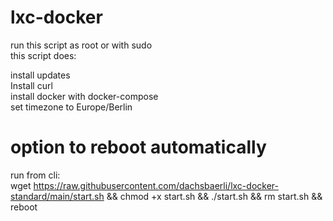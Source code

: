 # lxc-docker

run this script as root or with sudo  
this script does:  
  
install updates  
Install curl  
install docker with docker-compose  
set timezone to Europe/Berlin  
  
# option to reboot automatically  

run from cli:  
wget https://raw.githubusercontent.com/dachsbaerli/lxc-docker-standard/main/start.sh && chmod +x start.sh && ./start.sh && rm start.sh && reboot

